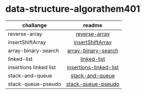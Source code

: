 # data-structure-algorathem401
| challange     |                                                    readme                                                    |
| ------------- | :----------------------------------------------------------------------------------------------------------: |
| reverse-array | [reverse-array](https://Tamara97-b.github.io/data-structures-and-algoqAQchallanges/array-reverse) |
| insertShiftArray | [insertShiftArray ](https://Tamara97-b.github.io/data-structures-and-algorithms-java401/challanges/array-insert-shift)
| array-binary-search|[array-binary-search](https://Tamara97-b.github.io/data-structures-and-algorithms-java401/challanges/array-binary-search)|
|linked-list|[linked-list](linked-list/linked-list.md)
|insertions linked list |[insertions-linked-list ](linked-list/lib/src/main/java/linked/list/codeChallenge6.md)|
|stack-and-queue|[stack-and-queue](https://Tamara97-b.github.io/data-structure-algorathem401/stack-and-queue/readme)
|stack-queue-pseudo|[stack-queue-pseudo](https://Tamara97-b.github.io/data-structure-algorathem401/stack-and-queue/pseudoQueue.md)